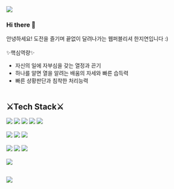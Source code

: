 <img src="https://capsule-render.vercel.app/api?type=waving&&color=0:EAD6EE,100:A0F1EA&height=250&section=header&text=YONI%20Github💜&fontSize=90" />

### Hi there 👋
안녕하세요! 도전을 즐기며 끝없이 달려나가는 웹퍼블리셔 한지연입니다 :)
<br><br>
✨핵심역량✨
- 자신의 일에 자부심을 갖는 열정과 끈기
- 하나를 알면 열을 알려는 배움의 자세와 빠른 습득력
- 빠른 상황판단과 침착한 처리능력 <br><br>


## ⚔Tech Stack⚔

<img src="https://img.shields.io/badge/HTML5-E34F26?style=flat&logo=HTML5&logoColor=white"/> <img src="https://img.shields.io/badge/CSS3-1572B6?style=flat&logo=CSS3&logoColor=white"/> <img src="https://img.shields.io/badge/JavaScript-F7DF1E?style=flat&logo=JavaScript&logoColor=white"/> <img src="https://img.shields.io/badge/jQuery-0769AD?style=flat&logo=jQuery&logoColor=white"/> <img src="https://img.shields.io/badge/WordPress-21759B?style=flat&logo=WordPress&logoColor=white"/>
<br><br>
<img src="https://img.shields.io/badge/Adobe Photoshop-31A8FE?style=flat&logo=Adobe Photoshop&logoColor=white"/> <img src="https://img.shields.io/badge/Adobe illustrator-FF9A00?style=flat&logo=Adobe illustrator&logoColor=white"/> <img src="https://img.shields.io/badge/Figma-F24E1E?style=flat&logo=Figma&logoColor=white"/>
<br><br>
<img src="https://img.shields.io/badge/Git-F05032?style=flat&logo=Git&logoColor=white"/> <img src="https://img.shields.io/badge/GitHub-181717?style=flat&logo=GitHub&logoColor=white"/> <img src="https://img.shields.io/badge/Visual Studio-5C2D91?style=flat&logo=Visual Studio&logoColor=white"/>
<br><br>
<img src="https://img.shields.io/badge/Notion-000000?style=flat&logo=Notion&logoColor=white"/><br><br>

<img src="https://github-readme-stats.vercel.app/api?username=hanjiyeon1221&show_icons=true">

<!--
**hanjiyeon1221/hanjiyeon1221** is a ✨ _special_ ✨ repository because its `README.md` (this file) appears on your GitHub profile.

Here are some ideas to get you started:

- 🔭 I’m currently working on ...
- 🌱 I’m currently learning ...
- 👯 I’m looking to collaborate on ...
- 🤔 I’m looking for help with ...
- 💬 Ask me about ...
- 📫 How to reach me: ...
- 😄 Pronouns: ...
- ⚡ Fun fact: ...
-->
